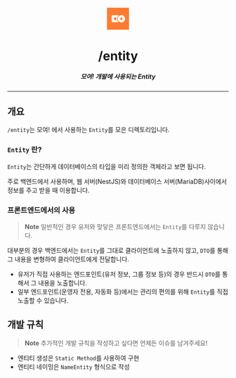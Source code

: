 <p align="center">
  <img src="../../assets/moyeo_logo.png" width="10%" alt="Meyeo Logo" />
</p>
<h1 align="center">/entity</h1>
<h5 align="center">모여! 개발에 사용되는 Entity</h5>

---

## 개요

`/entity`는 모여! 에서 사용하는 `Entity`를 모은 디렉토리입니다.

### `Entity` 란?

`Entity`는 간단하게 데이터베이스의 타입을 미리 정의한 객체라고 보면 됩니다.

주로 백엔드에서 사용하며, 웹 서버(NestJS)와 데이터베이스 서버(MariaDB)사이에서 정보를 주고 받을 때 이용합니다.

### 프론트엔드에서의 사용

> **Note**
> 일반적인 경우 유저와 맞닿은 프론트엔드에서는 `Entity`를 다루지 않습니다.

대부분의 경우 백엔드에서는 `Entity`를 그대로 클라이언트에 노출하지 않고, `DTO`를 통해 그 내용을 변형하여 클라이언트에게 전달합니다.

-   유저가 직접 사용하는 엔드포인트(유저 정보, 그룹 정보 등)의 경우 반드시 `DTO`를 통해서 그 내용을 노출합니다.
-   일부 엔드포인트(운영자 전용, 자동화 등)에서는 관리의 편의를 위해 `Entity`를 직접 노출할 수 있습니다.

## 개발 규칙

> **Note**
> 추가적인 개발 규칙을 작성하고 싶다면 언제든 이슈를 남겨주세요!

-   엔티티 생성은 `Static Method`를 사용하여 구현
-   엔티티 네이밍은 `NameEntity` 형식으로 작성

